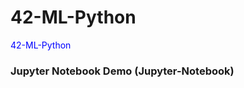 # 42-ML-Python

<span style="color:blue"> 42-ML-Python </span>

### Jupyter Notebook Demo (Jupyter-Notebook)
